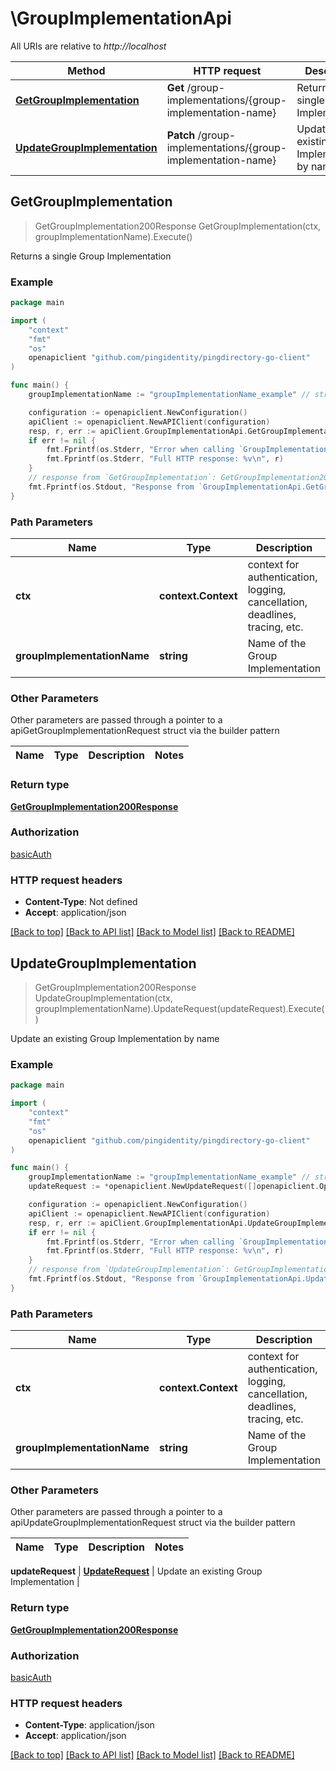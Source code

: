 # \GroupImplementationApi

All URIs are relative to *http://localhost*

Method | HTTP request | Description
------------- | ------------- | -------------
[**GetGroupImplementation**](GroupImplementationApi.md#GetGroupImplementation) | **Get** /group-implementations/{group-implementation-name} | Returns a single Group Implementation
[**UpdateGroupImplementation**](GroupImplementationApi.md#UpdateGroupImplementation) | **Patch** /group-implementations/{group-implementation-name} | Update an existing Group Implementation by name



## GetGroupImplementation

> GetGroupImplementation200Response GetGroupImplementation(ctx, groupImplementationName).Execute()

Returns a single Group Implementation

### Example

```go
package main

import (
    "context"
    "fmt"
    "os"
    openapiclient "github.com/pingidentity/pingdirectory-go-client"
)

func main() {
    groupImplementationName := "groupImplementationName_example" // string | Name of the Group Implementation

    configuration := openapiclient.NewConfiguration()
    apiClient := openapiclient.NewAPIClient(configuration)
    resp, r, err := apiClient.GroupImplementationApi.GetGroupImplementation(context.Background(), groupImplementationName).Execute()
    if err != nil {
        fmt.Fprintf(os.Stderr, "Error when calling `GroupImplementationApi.GetGroupImplementation``: %v\n", err)
        fmt.Fprintf(os.Stderr, "Full HTTP response: %v\n", r)
    }
    // response from `GetGroupImplementation`: GetGroupImplementation200Response
    fmt.Fprintf(os.Stdout, "Response from `GroupImplementationApi.GetGroupImplementation`: %v\n", resp)
}
```

### Path Parameters


Name | Type | Description  | Notes
------------- | ------------- | ------------- | -------------
**ctx** | **context.Context** | context for authentication, logging, cancellation, deadlines, tracing, etc.
**groupImplementationName** | **string** | Name of the Group Implementation | 

### Other Parameters

Other parameters are passed through a pointer to a apiGetGroupImplementationRequest struct via the builder pattern


Name | Type | Description  | Notes
------------- | ------------- | ------------- | -------------


### Return type

[**GetGroupImplementation200Response**](GetGroupImplementation200Response.md)

### Authorization

[basicAuth](../README.md#basicAuth)

### HTTP request headers

- **Content-Type**: Not defined
- **Accept**: application/json

[[Back to top]](#) [[Back to API list]](../README.md#documentation-for-api-endpoints)
[[Back to Model list]](../README.md#documentation-for-models)
[[Back to README]](../README.md)


## UpdateGroupImplementation

> GetGroupImplementation200Response UpdateGroupImplementation(ctx, groupImplementationName).UpdateRequest(updateRequest).Execute()

Update an existing Group Implementation by name

### Example

```go
package main

import (
    "context"
    "fmt"
    "os"
    openapiclient "github.com/pingidentity/pingdirectory-go-client"
)

func main() {
    groupImplementationName := "groupImplementationName_example" // string | Name of the Group Implementation
    updateRequest := *openapiclient.NewUpdateRequest([]openapiclient.Operation{*openapiclient.NewOperation(openapiclient.EnumOperation("add"), "Path_example")}) // UpdateRequest | Update an existing Group Implementation

    configuration := openapiclient.NewConfiguration()
    apiClient := openapiclient.NewAPIClient(configuration)
    resp, r, err := apiClient.GroupImplementationApi.UpdateGroupImplementation(context.Background(), groupImplementationName).UpdateRequest(updateRequest).Execute()
    if err != nil {
        fmt.Fprintf(os.Stderr, "Error when calling `GroupImplementationApi.UpdateGroupImplementation``: %v\n", err)
        fmt.Fprintf(os.Stderr, "Full HTTP response: %v\n", r)
    }
    // response from `UpdateGroupImplementation`: GetGroupImplementation200Response
    fmt.Fprintf(os.Stdout, "Response from `GroupImplementationApi.UpdateGroupImplementation`: %v\n", resp)
}
```

### Path Parameters


Name | Type | Description  | Notes
------------- | ------------- | ------------- | -------------
**ctx** | **context.Context** | context for authentication, logging, cancellation, deadlines, tracing, etc.
**groupImplementationName** | **string** | Name of the Group Implementation | 

### Other Parameters

Other parameters are passed through a pointer to a apiUpdateGroupImplementationRequest struct via the builder pattern


Name | Type | Description  | Notes
------------- | ------------- | ------------- | -------------

 **updateRequest** | [**UpdateRequest**](UpdateRequest.md) | Update an existing Group Implementation | 

### Return type

[**GetGroupImplementation200Response**](GetGroupImplementation200Response.md)

### Authorization

[basicAuth](../README.md#basicAuth)

### HTTP request headers

- **Content-Type**: application/json
- **Accept**: application/json

[[Back to top]](#) [[Back to API list]](../README.md#documentation-for-api-endpoints)
[[Back to Model list]](../README.md#documentation-for-models)
[[Back to README]](../README.md)

